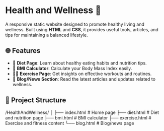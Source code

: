 # Health and Wellness 🌿

A responsive static website designed to promote healthy living and wellness. Built using **HTML** and **CSS**, it provides useful tools, articles, and tips for maintaining a balanced lifestyle.

## 🌐 Features

- 🥗 **Diet Page**: Learn about healthy eating habits and nutrition tips.
- 🧮 **BMI Calculator**: Calculate your Body Mass Index easily.
- 🏃‍♂️ **Exercise Page**: Get insights on effective workouts and routines.
- 📰 **Blog/News Section**: Read the latest articles and updates related to wellness.

## 📁 Project Structure

/HealthAndWellness/
│
├── index.html # Home page
├── diet.html # Diet and nutrition page
├── bmi.html # BMI calculator
├── exercise.html # Exercise and fitness content
└── blog.html # Blog/news page
